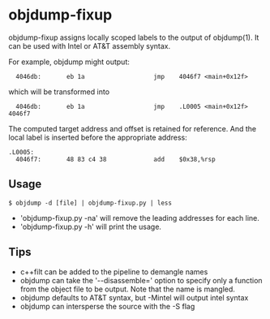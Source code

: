 # objdump-fixup

objdump-fixup assigns locally scoped labels to the output of
objdump(1).  It can be used with Intel or AT&T assembly syntax.

For example, objdump might output:
````
  4046db:       eb 1a                   jmp    4046f7 <main+0x12f>
````
which will be transformed into

````
  4046db:       eb 1a                   jmp    .L0005 <main+0x12f> 4046f7
````
The computed target address and offset is retained for reference. And
the local label is inserted before the appropriate address:
````
.L0005:
  4046f7:       48 83 c4 38             add    $0x38,%rsp
````
Usage
-----
````
$ objdump -d [file] | objdump-fixup.py | less
````
- 'objdump-fixup.py -na' will remove the leading addresses for each line.
- 'objdump-fixup.py -h' will print the usage.

Tips
----
- c++filt can be added to the pipeline to demangle names
- objdump can take the '--disassemble=' option to specify only a function from the object file to be output.  Note that the name is mangled.
- objdump defaults to AT&T syntax, but -Mintel will output intel syntax
- objdump can intersperse the source with the -S flag
